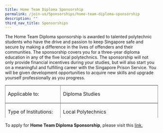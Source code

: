 ```yaml
---
title: Home Team Diploma Sponsorship
permalink: /join-us/Sponsorships/home-team-diploma-sponsorship
description: ""
third_nav_title: Sponsorships
---
```

The Home Team Diploma sponsorship is awarded to talented polytechnic students who have the drive and passion to keep Singapore safe and secure by making a difference in the lives of offenders and their communities. The sponsorship covers you for a three-year diploma education in any of the five local polytechnics. The sponsorship will not only provide financial incentives during your studies, but will also start you on a meaningful and fulfilling career with the Singapore Prison Service. You will be given development opportunities to acquire new skills and upgrade yourself professionally as you progress.

<table style="width: 100%; border-collapse: collapse; border-style: none; height: 108px;" border="1">
<tbody>
<tr style="height: 18px;">
<td style="width: 36.2216%; height: 18px;">
<p>Applicable to:</p>
</td>
<td style="width: 63.7784%; height: 18px;">
<p>Diploma Studies</p>
</td>
</tr>
<tr style="height: 18px;">
<td style="width: 36.2216%; height: 18px;">
<p>Type of Institutions:</p>
</td>
<td style="width: 63.7784%; height: 18px;">
<p>Local Polytechnics</p>
</td>
</tr>
<tr style="height: 18px;">
<td style="width: 36.2216%; height: 18px;">
<p>Eligibility:&nbsp;</p>
</td>
<td style="width: 63.7784%; height: 18px;">
<ul>
<li>
<p>Existing students studying at Nanyang, Ngee Ann, Republic, Singapore or Temasek Polytechnic</p>
</li>
<li>
<p>Singapore Citizens</p>
</li>
<li>
<p>Good &lsquo;O&rsquo; Level/Nitec/ Higher NITEC/ Diploma results</p>
</li>
<li>
<p>Medically and physically fit, with at least a &lsquo;pass&rsquo; in NAPFA</p>
</li>
<li>
<p>A keen interest to do real and meaningful non-desk bound work and enjoy working with people</p>
</li>
</ul>
</td>
</tr>
<tr style="height: 18px;">
<td style="width: 36.2216%; height: 18px;">
<p>Course of Study:</p>
</td>
<td style="width: 63.7784%; height: 18px;">
<p>Most Disciplines</p>
</td>
</tr>
<tr style="height: 18px;">
<td style="width: 36.2216%; height: 18px;">
<p>Value of Award:</p>
</td>
<td style="width: 63.7784%; height: 18px;">
<p><strong>HT Diploma (Merit) Sponsorship</strong></p>
<ul>
<li>
<p>Monthly allowance of $1,300/ month or a total of $15,600/year</p>
</li>
<li>
<p>Tuition and other compulsory fees</p>
</li>
<li>
<p>Study bonus of $1,200 per semester if you pass all modules that semester</p>
</li>
</ul>
<p><strong>HT Diploma (Study) Sponsorship</strong></p>
<ul>
<li>
<p>Monthly allowance of $1,000/ month or a total of $12,000/ year</p>
</li>
<li>
<p>Tuition and compulsory fees</p>
</li>
<li>
<p>Study bonus of $1,200 per semester if you pass all modules that semester</p>
</li>
</ul>
</td>
</tr>
<tr style="height: 18px;">
<td style="width: 36.2216%; height: 18px;">
<p>Terms of Award:</p>
</td>
<td style="width: 63.7784%; height: 18px;">
<p>4 Years Bond</p>
</td>
</tr>
</tbody>
</table>

To apply for **Home Team Diploma Sponsorship**, please visit this [link.](https://www.mha.gov.sg/careers/sponsorships/home-team-diploma-sponsorship)